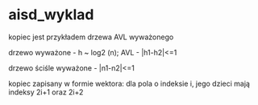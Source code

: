 # aisd_wyklad

kopiec jest przykładem drzewa AVL wyważonego

drzewo wyważone - h ~ log2 (n); AVL - |h1-h2|<=1

drzewo ściśle wyważone - |n1-n2|<=1

kopiec zapisany w formie wektora:
dla pola o indeksie i, jego dzieci mają indeksy 2i+1 oraz 2i+2